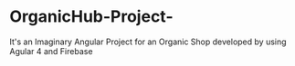 # OrganicHub-Project-
It's an Imaginary Angular Project for an Organic Shop developed by using Agular 4 and Firebase 
